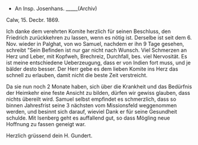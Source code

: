 + An Insp. Josenhans. _____(Archiv)

 Calw, 15. Decbr. 1869.

Ich danke dem verehrten Komite herzlich für seinen Beschluss, den Friedrich zurückkehren zu lassen, wenn es nötig ist. Derselbe ist seit dem 6. Nov. wieder in Palghat, von wo Samuel, nachdem er ihn 9 Tage gesehen, schreibt "Sein Befinden ist nur gar nicht nach Wunsch. Viel Schmerzen an Herz und Leber, mit Kopfweh, Brechreiz, Durchfall, bes. viel Nervosität. Es ist meine entschiedene Ueberzeugung, dass er von Indien fort muss, und je bälder desto besser. Der Herr gebe es dem lieben Komite ins Herz das schnell zu erlauben, damit nicht die beste Zeit verstreicht.

Da sie nun noch 2 Monate haben, sich über die Krankheit und das Bedürfnis der Heimkehr eine feste Ansicht zu bilden, dürfen wir gewiss glauben, dass nichts übereilt wird. Samuel selbst empfindet es schmerzlich, dass so binnen Jahresfrist seine 3 nächsten vom Missionsfeld weggenommen werden, und besinnt sich darauf, wieviel Dank er für seine Gesundheit schulde. 
Mit Isenberg geht es auffallend gut, so dass Mögling neue Hoffnung zu fassen geneigt war.

 Herzlich grüssend
 dein H. Gundert.
